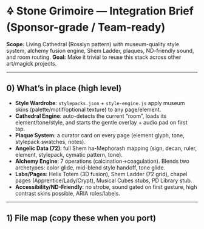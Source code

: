 # 🜍 Stone Grimoire — Integration Brief (Sponsor-grade / Team-ready)

**Scope:** Living Cathedral (Rosslyn pattern) with museum-quality style system, alchemy fusion engine, Shem Ladder, plaques, ND-friendly sound, and room routing.
**Goal:** Make it trivial to reuse this stack across other art/magick projects.

---

## 0) What’s in place (high level)

- **Style Wardrobe**: `stylepacks.json` + `style-engine.js` apply museum skins (palette/motif/optional texture) to any page/element.
- **Cathedral Engine**: auto-detects the current “room”, loads its element/tone/style, and starts the gentle overlay + audio pad on first tap.
- **Plaque System**: a curator card on every page (element glyph, tone, stylepack swatches, notes).
- **Angelic Data (72)**: full Shem ha-Mephorash mapping (sign, decan, ruler, element, stylepack, cymatic pattern, tone).
- **Alchemy Engine**: 7 operations (calcination→coagulation). Blends two archetypes: color glide, mid-blend style handoff, tone glide.
- **Labs/Pages**: Helix Totem (3D fusion), Shem Ladder (72 grid), chapel pages (Apprentice/Lady/Crypt), Musical Cubes stubs, PD Library stub.
- **Accessibility/ND-Friendly**: no strobe, sound gated on first gesture, high contrast skins possible, ARIA roles/labels.

---

## 1) File map (copy these when you port)
